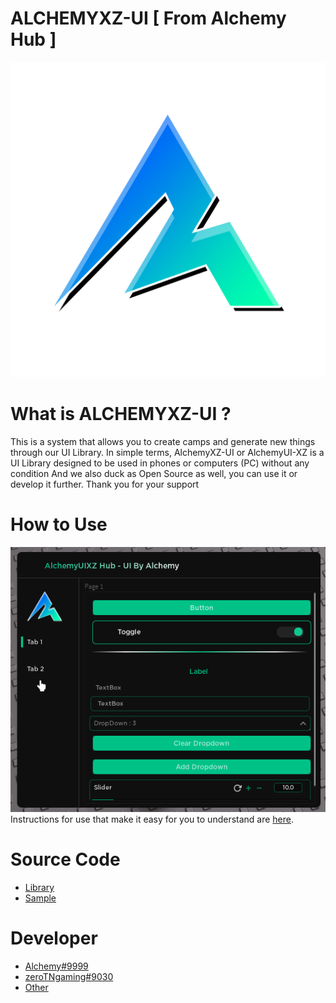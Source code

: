 # ALCHEMYXZ-UI [ From Alchemy Hub ]
![image](https://raw.githubusercontent.com/ZoiIntra/AlchemyXZ-UI/main/Image/Alchemy.png)
# What is ALCHEMYXZ-UI ?
This is a system that allows you to create camps and generate new things through our UI Library. In simple terms, AlchemyXZ-UI or AlchemyUI-XZ is a UI Library designed to be used in phones or computers (PC) without any condition And we also duck as Open Source as well, you can use it or develop it further. Thank you for your support
# How to Use
![image](https://raw.githubusercontent.com/ZoiIntra/AlchemyXZ-UI/main/Image/SampleUI.png)
Instructions for use that make it easy for you to understand are [here](./Documentation.md).
# Source Code
- [Library](./Library.lua)
- [Sample](./Sample.lua)
# Developer
- [Alchemy#9999](https://github.com/ZoiIntra)
- [zeroTNgaming#9030](https://github.com/ZPSXHUB)
- [Other](https://discord.gg/dUdzZskBCC)
